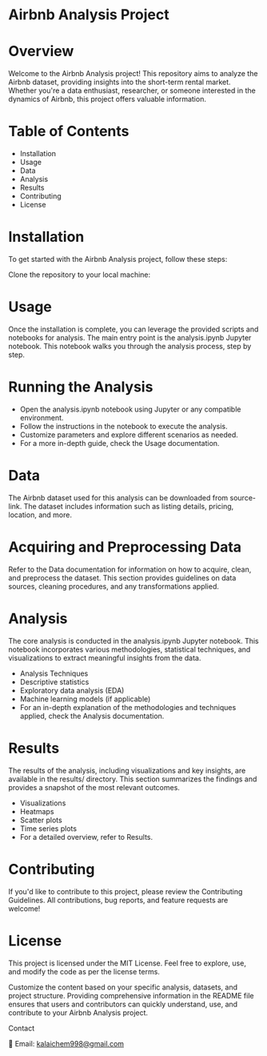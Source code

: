 # Airbnb Analysis Project
# Overview
Welcome to the Airbnb Analysis project! This repository aims to analyze the Airbnb dataset, providing insights into the short-term rental market. Whether you're a data enthusiast, researcher, or someone interested in the dynamics of Airbnb, this project offers valuable information.

# Table of Contents

- Installation
- Usage
- Data
- Analysis
- Results
- Contributing
- License

# Installation

To get started with the Airbnb Analysis project, follow these steps:

Clone the repository to your local machine:


# Usage

Once the installation is complete, you can leverage the provided scripts and notebooks for analysis. The main entry point is the analysis.ipynb Jupyter notebook. This notebook walks you through the analysis process, step by step.

# Running the Analysis

- Open the analysis.ipynb notebook using Jupyter or any compatible environment.
- Follow the instructions in the notebook to execute the analysis.
- Customize parameters and explore different scenarios as needed.
- For a more in-depth guide, check the Usage documentation.

# Data
 
The Airbnb dataset used for this analysis can be downloaded from source-link. The dataset includes information such as listing details, pricing, location, and more.

# Acquiring and Preprocessing Data

Refer to the Data documentation for information on how to acquire, clean, and preprocess the dataset. This section provides guidelines on data sources, cleaning procedures, and any transformations applied.

# Analysis

The core analysis is conducted in the analysis.ipynb Jupyter notebook. This notebook incorporates various methodologies, statistical techniques, and visualizations to extract meaningful insights from the data.

- Analysis Techniques
- Descriptive statistics
- Exploratory data analysis (EDA)
- Machine learning models (if applicable)
- For an in-depth explanation of the methodologies and techniques applied, check the Analysis documentation.

# Results
The results of the analysis, including visualizations and key insights, are available in the results/ directory. This section summarizes the findings and provides a snapshot of the most relevant outcomes.

- Visualizations
- Heatmaps
- Scatter plots
- Time series plots
- For a detailed overview, refer to Results.

# Contributing

If you'd like to contribute to this project, please review the Contributing Guidelines. All contributions, bug reports, and feature requests are welcome!

# License

This project is licensed under the MIT License. Feel free to explore, use, and modify the code as per the license terms.

Customize the content based on your specific analysis, datasets, and project structure. Providing comprehensive information in the README file ensures that users and contributors can quickly understand, use, and contribute to your Airbnb Analysis project.


Contact

📧 Email: kalaichem998@gmail.com


